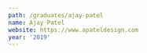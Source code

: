 ```yaml
---
path: /graduates/ajay-patel
name: Ajay Patel
website: https://www.apateldesign.com
year: '2019'
---
```

